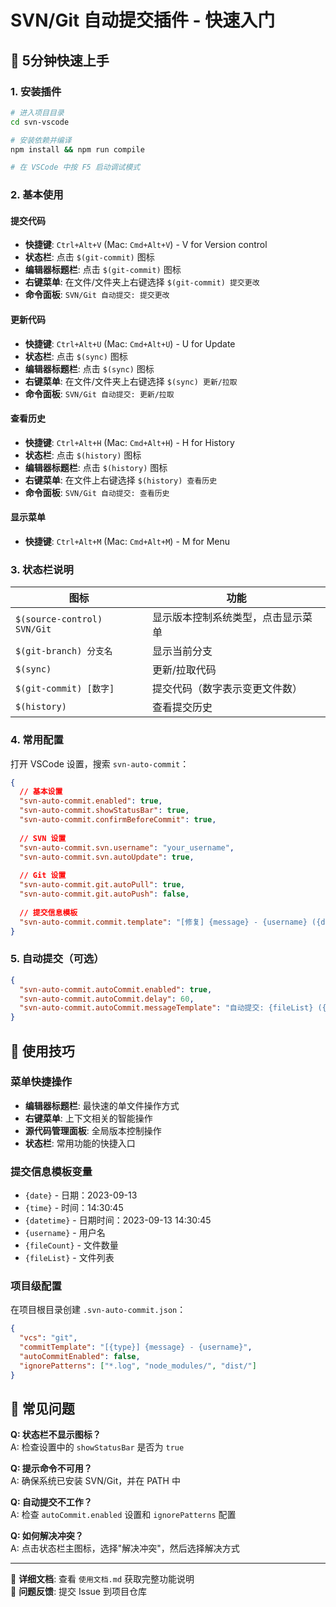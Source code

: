 # SVN/Git 自动提交插件 - 快速入门

## 🚀 5分钟快速上手

### 1. 安装插件
```bash
# 进入项目目录
cd svn-vscode

# 安装依赖并编译
npm install && npm run compile

# 在 VSCode 中按 F5 启动调试模式
```

### 2. 基本使用

#### 提交代码
- **快捷键**: `Ctrl+Alt+V` (Mac: `Cmd+Alt+V`) - V for Version control
- **状态栏**: 点击 `$(git-commit)` 图标
- **编辑器标题栏**: 点击 `$(git-commit)` 图标
- **右键菜单**: 在文件/文件夹上右键选择 `$(git-commit) 提交更改`
- **命令面板**: `SVN/Git 自动提交: 提交更改`

#### 更新代码
- **快捷键**: `Ctrl+Alt+U` (Mac: `Cmd+Alt+U`) - U for Update
- **状态栏**: 点击 `$(sync)` 图标
- **编辑器标题栏**: 点击 `$(sync)` 图标
- **右键菜单**: 在文件/文件夹上右键选择 `$(sync) 更新/拉取`
- **命令面板**: `SVN/Git 自动提交: 更新/拉取`

#### 查看历史
- **快捷键**: `Ctrl+Alt+H` (Mac: `Cmd+Alt+H`) - H for History
- **状态栏**: 点击 `$(history)` 图标
- **编辑器标题栏**: 点击 `$(history)` 图标
- **右键菜单**: 在文件上右键选择 `$(history) 查看历史`
- **命令面板**: `SVN/Git 自动提交: 查看历史`

#### 显示菜单
- **快捷键**: `Ctrl+Alt+M` (Mac: `Cmd+Alt+M`) - M for Menu

### 3. 状态栏说明

| 图标 | 功能 |
|------|------|
| `$(source-control) SVN/Git` | 显示版本控制系统类型，点击显示菜单 |
| `$(git-branch) 分支名` | 显示当前分支 |
| `$(sync)` | 更新/拉取代码 |
| `$(git-commit) [数字]` | 提交代码（数字表示变更文件数） |
| `$(history)` | 查看提交历史 |

### 4. 常用配置

打开 VSCode 设置，搜索 `svn-auto-commit`：

```json
{
  // 基本设置
  "svn-auto-commit.enabled": true,
  "svn-auto-commit.showStatusBar": true,
  "svn-auto-commit.confirmBeforeCommit": true,
  
  // SVN 设置
  "svn-auto-commit.svn.username": "your_username",
  "svn-auto-commit.svn.autoUpdate": true,
  
  // Git 设置
  "svn-auto-commit.git.autoPull": true,
  "svn-auto-commit.git.autoPush": false,
  
  // 提交信息模板
  "svn-auto-commit.commit.template": "[修复] {message} - {username} ({date})"
}
```

### 5. 自动提交（可选）

```json
{
  "svn-auto-commit.autoCommit.enabled": true,
  "svn-auto-commit.autoCommit.delay": 60,
  "svn-auto-commit.autoCommit.messageTemplate": "自动提交: {fileList} ({datetime})"
}
```

## 🎯 使用技巧

### 菜单快捷操作
- **编辑器标题栏**: 最快速的单文件操作方式
- **右键菜单**: 上下文相关的智能操作
- **源代码管理面板**: 全局版本控制操作
- **状态栏**: 常用功能的快捷入口

### 提交信息模板变量
- `{date}` - 日期：2023-09-13
- `{time}` - 时间：14:30:45
- `{datetime}` - 日期时间：2023-09-13 14:30:45
- `{username}` - 用户名
- `{fileCount}` - 文件数量
- `{fileList}` - 文件列表

### 项目级配置
在项目根目录创建 `.svn-auto-commit.json`：

```json
{
  "vcs": "git",
  "commitTemplate": "[{type}] {message} - {username}",
  "autoCommitEnabled": false,
  "ignorePatterns": ["*.log", "node_modules/", "dist/"]
}
```

## 🔧 常见问题

**Q: 状态栏不显示图标？**  
A: 检查设置中的 `showStatusBar` 是否为 `true`

**Q: 提示命令不可用？**  
A: 确保系统已安装 SVN/Git，并在 PATH 中

**Q: 自动提交不工作？**  
A: 检查 `autoCommit.enabled` 设置和 `ignorePatterns` 配置

**Q: 如何解决冲突？**  
A: 点击状态栏主图标，选择"解决冲突"，然后选择解决方式

---

📖 **详细文档**: 查看 `使用文档.md` 获取完整功能说明  
🐛 **问题反馈**: 提交 Issue 到项目仓库
